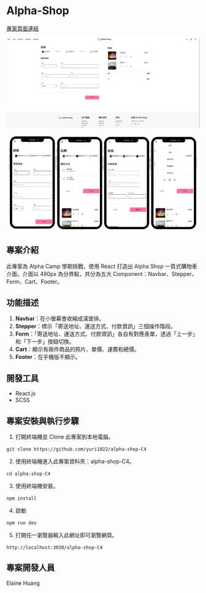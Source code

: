 # Alpha-Shop

[專案頁面連結](https://yuri1022.github.io/alpha-shop-C4/)

![專案桌機版畫面](src/assets/Alphashop-screenshot-pc.png)

![專案行動版畫面](src/assets/Alphashop-screenshot-mb.png)

## 專案介紹

此專案為 Alpha Camp 學期挑戰，使用 React 打造出 Alpha Shop 一頁式購物車介面。介面以 480px 為分界點，共分為五大 Component：Navbar、Stepper、Form、Cart、Footer。

## 功能描述

1. **Navbar**：在小螢幕會收縮成漢堡排。
2. **Stepper**：標示「寄送地址、運送方式、付款資訊」三個操作階段。
3. **Form**：「寄送地址、運送方式、付款資訊」各自有對應表單，透過「上一步」和「下一步」按鈕切換。
4. **Cart**：顯示有兩件商品的照片、單價、運費和總價。
5. **Footer**：在手機版不顯示。

## 開發工具

- React.js
- SCSS

## 專案安裝與執行步驟

1. 打開終端機並 Clone 此專案到本地電腦。
```
git clone https://github.com/yuri1022/alpha-shop-C4
```

2. 使用終端機進入此專案資料夾：alpha-shop-C4。

```
cd alpha-shop-C4
```
3. 使用終端機安裝。

```
npm install
```

4. 啟動

```
npm run dev
```

5. 打開任一瀏覽器輸入此網址即可瀏覽網頁。

```
http://localhost:3030/alpha-shop-C4
```

## 專案開發人員

Elaine Huang

